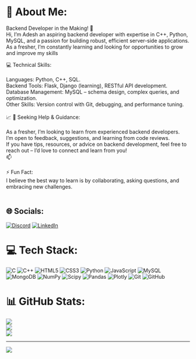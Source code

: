 # 💫 About Me:
Backend Developer in the Making! 🚀<br>Hi, I’m Adesh an aspiring backend developer with expertise in C++, Python, MySQL, and a passion for building robust, efficient server-side applications.<br> As a fresher, I’m constantly learning and looking for opportunities to grow and improve my skills

💻 Technical Skills:<br><br>Languages: Python, C++, SQL.<br>Backend Tools: Flask, Django (learning), RESTful API development.<br>Database Management: MySQL – schema design, complex queries, and optimization.<br>Other Skills: Version control with Git, debugging, and performance tuning.<br><br>📈 🤝 Seeking Help & Guidance:<br><br>As a fresher, I’m looking to learn from experienced backend developers.<br>I’m open to feedback, suggestions, and learning from code reviews.<br>If you have tips, resources, or advice on backend development, feel free to reach out – I’d love to connect and learn from you!<br>📫<br><br>⚡ Fun Fact: <br>I believe the best way to learn is by collaborating, asking questions, and embracing new challenges.<br><br>


## 🌐 Socials:
[![Discord](https://img.shields.io/badge/Discord-%237289DA.svg?logo=discord&logoColor=white)](https://discord.gg/https://discordapp.com/users/1268849213714858066) [![LinkedIn](https://img.shields.io/badge/LinkedIn-%230077B5.svg?logo=linkedin&logoColor=white)](https://linkedin.com/in/https://www.linkedin.com/in/adesh-disale-7a5055170/) 

# 💻 Tech Stack:
![C](https://img.shields.io/badge/c-%2300599C.svg?style=for-the-badge&logo=c&logoColor=white) ![C++](https://img.shields.io/badge/c++-%2300599C.svg?style=for-the-badge&logo=c%2B%2B&logoColor=white) ![HTML5](https://img.shields.io/badge/html5-%23E34F26.svg?style=for-the-badge&logo=html5&logoColor=white) ![CSS3](https://img.shields.io/badge/css3-%231572B6.svg?style=for-the-badge&logo=css3&logoColor=white) ![Python](https://img.shields.io/badge/python-3670A0?style=for-the-badge&logo=python&logoColor=ffdd54) ![JavaScript](https://img.shields.io/badge/javascript-%23323330.svg?style=for-the-badge&logo=javascript&logoColor=%23F7DF1E) ![MySQL](https://img.shields.io/badge/mysql-4479A1.svg?style=for-the-badge&logo=mysql&logoColor=white)![MongoDB](https://img.shields.io/badge/MongoDB-%234ea94b.svg?style=for-the-badge&logo=mongodb&logoColor=white) ![NumPy](https://img.shields.io/badge/numpy-%23013243.svg?style=for-the-badge&logo=numpy&logoColor=white) ![Scipy](https://img.shields.io/badge/SciPy-%230C55A5.svg?style=for-the-badge&logo=scipy&logoColor=%white) ![Pandas](https://img.shields.io/badge/pandas-%23150458.svg?style=for-the-badge&logo=pandas&logoColor=white) ![Plotly](https://img.shields.io/badge/Plotly-%233F4F75.svg?style=for-the-badge&logo=plotly&logoColor=white) ![Git](https://img.shields.io/badge/git-%23F05033.svg?style=for-the-badge&logo=git&logoColor=white) ![GitHub](https://img.shields.io/badge/github-%23121011.svg?style=for-the-badge&logo=github&logoColor=white)
# 📊 GitHub Stats:
![](https://github-readme-stats.vercel.app/api?username=adarshdisale&theme=shadow_blue&hide_border=false&include_all_commits=true&count_private=true)<br/>
![](https://github-readme-streak-stats.herokuapp.com/?user=adarshdisale&theme=shadow_blue&hide_border=false)<br/>
![](https://github-readme-stats.vercel.app/api/top-langs/?username=adarshdisale&theme=shadow_blue&hide_border=false&include_all_commits=true&count_private=true&layout=compact)

---
[![](https://visitcount.itsvg.in/api?id=adarshdisale&icon=0&color=0)](https://visitcount.itsvg.in)

<!-- Proudly created with GPRM ( https://gprm.itsvg.in ) -->

<!-- Proudly created with GPRM ( https://gprm.itsvg.in ) -->
